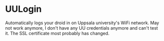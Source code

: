 # UULogin
Automatically logs your droid in on Uppsala university's WiFi network. May not work anymore, I don't have any UU credentials anymore and can't test it. The SSL certificate most probably has changed.
